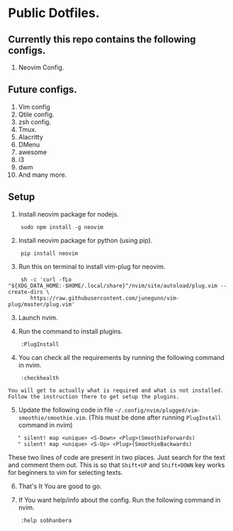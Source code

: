 # Public Dotfiles.

## Currently this repo contains the following configs.

1. Neovim Config.

## Future configs.

1. Vim config
2. Qtile config.
3. zsh config.
4. Tmux.
5. Alacritty
6. DMenu
7. awesome
8. i3
9. dwm
10. And many more.

## Setup

1. Install neovim package for nodejs.

```shell
    sudo npm install -g neovim
```

2. Install neovim package for python (using pip).

```shell
    pip install neovim
```

3. Run this on terminal to install vim-plug for neovim.

```shell
    sh -c 'curl -fLo "${XDG_DATA_HOME:-$HOME/.local/share}"/nvim/site/autoload/plug.vim --create-dirs \
       https://raw.githubusercontent.com/junegunn/vim-plug/master/plug.vim'
```

3. Launch nvim.

4. Run the command to install plugins.

```vim
    :PlugInstall
```

4. You can check all the requirements by running the following command in nvim.

```vim
    :checkhealth
```

    You will get to actually what is required and what is not installed. Follow the instruction there to get setup the plugins.

5. Update the following code in file `~/.config/nvim/plugged/vim-smoothie/smoothie.vim`. (This must be done after running `PlugInstall` command in nvim)

```vim
   " silent! map <unique> <S-Down> <Plug>(SmoothieForwards)
   " silent! map <unique> <S-Up> <Plug>(SmoothieBackwards)
```

These two lines of code are present in two places. Just search for the text and comment them out. This is so that `Shift+UP` and `Shift+DOWN` key works for beginners to vim for selecting texts.

6. That's It You are good to go.

7. If You want help/info about the config. Run the following command in nvim.

```
    :help sobhanbera
```
